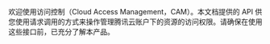 欢迎使用访问控制（Cloud Access Management，CAM）。本文档提供的 API 供您使用请求调用的方式来操作管理腾讯云账户下的资源的访问权限。请确保在使用这些接口前，已充分了解本产品。
